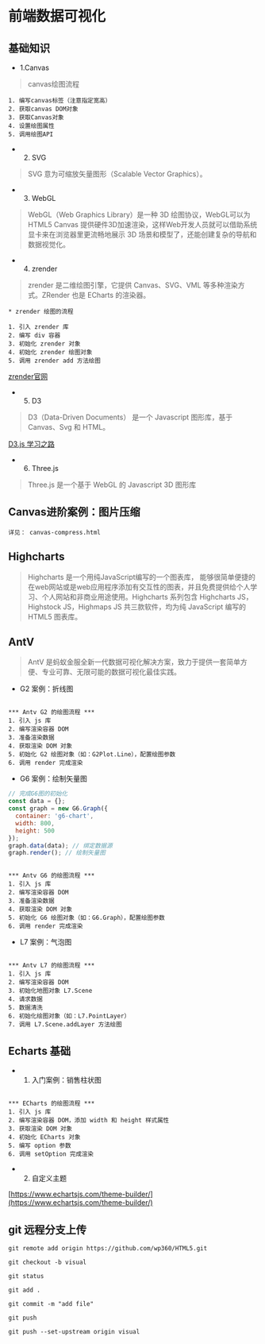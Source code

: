 # 前端数据可视化

## 基础知识

* 1.Canvas

> canvas绘图流程
```
1. 编写canvas标签（注意指定宽高）
2. 获取canvas DOM对象
3. 获取Canvas对象
4. 设置绘图属性
5. 调用绘图API
```

* 2. SVG

> SVG 意为可缩放矢量图形（Scalable Vector Graphics）。

* 3. WebGL

> WebGL（Web Graphics Library）是一种 3D 绘图协议，WebGL可以为 HTML5 Canvas 提供硬件3D加速渲染，这样Web开发人员就可以借助系统显卡来在浏览器里更流畅地展示 3D 场景和模型了，还能创建复杂的导航和数据视觉化。

* 4. zrender

> zrender 是二维绘图引擎，它提供 Canvas、SVG、VML 等多种渲染方式。ZRender 也是 ECharts 的渲染器。

```
* zrender 绘图的流程

1. 引入 zrender 库
2. 编写 div 容器
3. 初始化 zrender 对象
4. 初始化 zrender 绘图对象
5. 调用 zrender add 方法绘图

```

[zrender官网](https://ecomfe.github.io/zrender-doc/public/)

* 5. D3

> D3（Data-Driven Documents） 是一个 Javascript 图形库，基于 Canvas、Svg 和 HTML。

[D3.js 学习之路](https://zhuanlan.zhihu.com/p/38001672)

* 6. Three.js

> Three.js 是一个基于 WebGL 的 Javascript 3D 图形库

## Canvas进阶案例：图片压缩
`详见： canvas-compress.html`

## Highcharts

> Highcharts 是一个用纯JavaScript编写的一个图表库， 能够很简单便捷的在web网站或是web应用程序添加有交互性的图表，并且免费提供给个人学习、个人网站和非商业用途使用。Highcharts 系列包含 Highcharts JS，Highstock JS，Highmaps JS 共三款软件，均为纯 JavaScript 编写的 HTML5 图表库。

## AntV

> AntV 是蚂蚁金服全新一代数据可视化解决方案，致力于提供一套简单方便、专业可靠、无限可能的数据可视化最佳实践。

* G2 案例：折线图

```

*** Antv G2 的绘图流程 ***
1. 引入 js 库
2. 编写渲染容器 DOM
3. 准备渲染数据
4. 获取渲染 DOM 对象
5. 初始化 G2 绘图对象（如：G2Plot.Line），配置绘图参数
6. 调用 render 完成渲染

```

* G6 案例：绘制矢量图
```js
// 完成G6图的初始化
const data = {};
const graph = new G6.Graph({
  container: 'g6-chart',
  width: 800,
  height: 500
});
graph.data(data); // 绑定数据源
graph.render(); // 绘制矢量图
```

```

*** Antv G6 的绘图流程 ***
1. 引入 js 库
2. 编写渲染容器 DOM
3. 准备渲染数据
4. 获取渲染 DOM 对象
5. 初始化 G6 绘图对象（如：G6.Graph），配置绘图参数
6. 调用 render 完成渲染

```

* L7 案例：气泡图

```

*** Antv L7 的绘图流程 ***
1. 引入 js 库
2. 编写渲染容器 DOM
3. 初始化地图对象 L7.Scene
4. 请求数据
5. 数据清洗
6. 初始化绘图对象（如：L7.PointLayer）
7. 调用 L7.Scene.addLayer 方法绘图

```

## Echarts 基础

* 1. 入门案例：销售柱状图
```

*** ECharts 的绘图流程 ***
1. 引入 js 库
2. 编写渲染容器 DOM，添加 width 和 height 样式属性
3. 获取渲染 DOM 对象
4. 初始化 ECharts 对象
5. 编写 option 参数
6. 调用 setOption 完成渲染

```

* 2. 自定义主题

[https://www.echartsjs.com/theme-builder/](https://www.echartsjs.com/theme-builder/)


## git 远程分支上传
```
git remote add origin https://github.com/wp360/HTML5.git

git checkout -b visual

git status

git add .

git commit -m "add file"

git push

git push --set-upstream origin visual
```